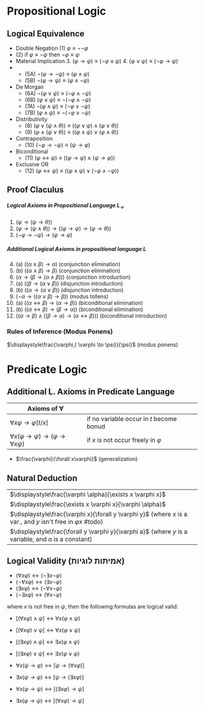# Propositional Logic
## Logical Equivalence

- Double Negation
    (1) $\varphi \equiv \lnot \lnot \varphi$ 
- 
    (2) if $\varphi \equiv \lnot \psi$ then $\lnot \varphi \equiv \psi$
- Material Implication
    3. $(\varphi \to \psi) \equiv (\lnot \varphi \lor \psi)$ 
    4. $(\varphi \lor \psi) \equiv (\lnot \varphi \to \psi)$ 
- 
    - (5A) $\lnot(\varphi \to \lnot \psi) \equiv (\varphi \land \psi)$ 
    - (5B) $\lnot(\varphi \to \psi) \equiv (\varphi \land \lnot \psi)$ 
- De Morgan
    - (6A) $\lnot(\varphi \lor \psi) \equiv (\lnot \varphi \land \lnot \psi)$
    - (6B) $(\varphi \lor \psi) \equiv \lnot(\lnot \varphi \land \lnot \psi)$ 
    - (7A) $\lnot(\varphi \land \psi) \equiv (\lnot \varphi \lor \lnot \psi)$ 
    - (7B) $(\varphi \land \psi) \equiv \lnot(\lnot \varphi \lor \lnot \psi)$ 
- Distributivity
    - (8) $(\varphi \lor (\psi \land \theta)) \equiv ((\varphi \lor \psi) \land (\varphi \lor \theta))$ 
    - (9) $(\varphi \land (\psi \lor \theta)) \equiv ((\varphi \land \psi) \lor (\varphi \land \theta))$ 
- Contraposition
    - (10) $(\lnot \varphi \to \lnot \psi) \equiv (\psi \to \varphi)$
- Biconditional
    - (11) $(\varphi \leftrightarrow \psi) \equiv ((\varphi \to \psi) \land (\psi \to \varphi))$ 
- Exclusive OR
    - (12) $(\varphi \leftrightarrow \psi) \equiv ((\varphi \land \psi) \lor (\lnot \varphi \land \lnot \psi))$

## Proof Claculus

##### Logical Axioms in Propositional Language ${L_{\to}}$

1. $(\varphi \to (\psi \to \theta))$
2. $(\varphi \to (\psi \land \theta))\to((\varphi \to \psi) \to (\varphi \to \theta))$
3. $(\lnot \varphi \to \lnot \psi)\to(\psi \to \varphi)$

##### Additional Logical Axioms in propositional language $L$

4. (a) $((\alpha \land \beta) \to \alpha)$ (conjunction elimination)
4. (b) $((\alpha \land \beta) \to \beta)$ (conjunction elimination)
5. $(\alpha \to (\beta \to (\alpha \land \beta)))$ (conjunction introduction)
6. (a) $((\beta \to (\alpha \lor \beta))$ (disjunction introduction)
6. (b) $((\alpha \to (\alpha \lor \beta))$ (disjunction introduction)
7. $(\lnot \alpha \to ((\alpha \lor \beta) \to \beta))$ (modus tollens)
8. (a) $((\alpha \leftrightarrow \beta) \to (\alpha \to \beta))$ (biconditional elimination)
8. (b) $((\alpha \leftrightarrow \beta) \to (\beta \to \alpha))$ (biconditional elimination)
9. $((\alpha \to \beta) \land ((\beta \to \alpha) \to (\alpha \leftrightarrow \beta)))$ (biconditional introduction)

### Rules of Inference (Modus Ponens) 

$\displaystyle\frac{\varphi,( \varphi \to \psi)}{\psi}$ (modus ponens)

# Predicate Logic
## Additional L. Axioms in Predicate Language

| **Axioms of $\forall$**                                                    |                                          |
| -------------------------------------------------------------------------- | ---------------------------------------- |
| $\forall x \varphi\to \varphi[t/x]$                                        | if no variable occur in $t$ become bonud |
| $\forall x(\varphi\to \psi)\to(\varphi\to \forall x\psi)$                  | if $x$ is not occur freely in $\varphi$  |


- $\frac{\varphi}{\forall x\varphi}$ (generalization)

## Natural Deduction 

|                                                                                                                     |
| ------------------------------------------------------------------------------------------------------------------- |
| $\displaystyle\frac{\varphi \alpha}{\exists x \varphi x}$                                                           |
| $\displaystyle\frac{\exists x \varphi x}{\varphi \alpha}$                                                           |
| $\displaystyle\frac{\varphi x}{\forall y \varphi y}$ (where $x$ is a var., and $y$ isn't free in $\varphi x$ #todo) |
| $\displaystyle\frac{\forall y \varphi y}{\varphi a}$ (where $y$ is a variable, and $a$ is a constant)               |

## Logical Validity (אמיתות לוגיות)

- $(\forall x \varphi)\leftrightarrow (\lnot \exists x \lnot \varphi)$
- $(\lnot \forall x \varphi)\leftrightarrow (\exists x \lnot \varphi)$
- $(\exists x \varphi)\leftrightarrow (\lnot \forall x \lnot \varphi)$
- $(\lnot \exists x \varphi)\leftrightarrow (\forall x \lnot \varphi)$

where $x$ is not free in $\psi$, then the following formulas are logical valid:

- $[(\forall x \varphi) \land \psi] \leftrightarrow \forall x (\varphi \land \psi)$
- $[(\forall x \varphi) \lor \psi] \leftrightarrow \forall x (\varphi \lor \psi)$
- $[(\exists x \varphi) \land \psi] \leftrightarrow \exists x (\varphi \land \psi)$
- $[(\exists x \varphi) \lor \psi] \leftrightarrow \exists x (\varphi \lor \psi)$

- $\forall x (\psi \to \varphi) \leftrightarrow [\psi \to (\forall x \varphi)]$
- $\exists x (\psi \to \varphi) \leftrightarrow [\psi \to (\exists x \varphi)]$
- $\forall x (\varphi \to \psi) \leftrightarrow [(\exists x \varphi) \to \psi]$
- $\exists x (\varphi \to \psi) \leftrightarrow [(\forall x \varphi) \to \psi]$